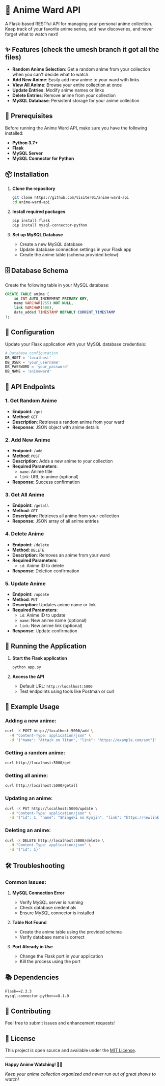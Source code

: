 # 🎌 Anime Ward API

A Flask-based RESTful API for managing your personal anime collection. Keep track of your favorite anime series, add new discoveries, and never forget what to watch next!

## ✨ Features  (check the umesh branch it got all the files)

- **Random Anime Selection**: Get a random anime from your collection when you can't decide what to watch
- **Add New Anime**: Easily add new anime to your ward with links
- **View All Anime**: Browse your entire collection at once
- **Update Entries**: Modify anime names or links
- **Delete Entries**: Remove anime from your collection
- **MySQL Database**: Persistent storage for your anime collection

## 🚀 Prerequisites

Before running the Anime Ward API, make sure you have the following installed:

- **Python 3.7+**
- **Flask**
- **MySQL Server**
- **MySQL Connector for Python**

## 📦 Installation

1. **Clone the repository**
   ```bash
   git clone https://github.com/Visiter01/anime-ward-api
   cd anime-ward-api
   ```

2. **Install required packages**
   ```bash
   pip install flask
   pip install mysql-connector-python
   ```

3. **Set up MySQL Database**
   - Create a new MySQL database
   - Update database connection settings in your Flask app
   - Create the anime table (schema provided below)

## 🗄️ Database Schema

Create the following table in your MySQL database:

```sql
CREATE TABLE anime (
    id INT AUTO_INCREMENT PRIMARY KEY,
    name VARCHAR(255) NOT NULL,
    link VARCHAR(500),
    date_added TIMESTAMP DEFAULT CURRENT_TIMESTAMP
);
```

## 🔧 Configuration

Update your Flask application with your MySQL database credentials:

```python
# Database configuration
DB_HOST = 'localhost'
DB_USER = 'your_username'
DB_PASSWORD = 'your_password'
DB_NAME = 'animeward'
```

## 🎯 API Endpoints

### 1. Get Random Anime
- **Endpoint**: `/get`
- **Method**: `GET`
- **Description**: Retrieves a random anime from your ward
- **Response**: JSON object with anime details

### 2. Add New Anime
- **Endpoint**: `/add`
- **Method**: `POST`
- **Description**: Adds a new anime to your collection
- **Required Parameters**:
  - `name`: Anime title
  - `link`: URL to anime (optional)
- **Response**: Success confirmation

### 3. Get All Anime
- **Endpoint**: `/getall`
- **Method**: `GET`
- **Description**: Retrieves all anime from your collection
- **Response**: JSON array of all anime entries

### 4. Delete Anime
- **Endpoint**: `/delete`
- **Method**: `DELETE`
- **Description**: Removes an anime from your ward
- **Required Parameters**:
  - `id`: Anime ID to delete
- **Response**: Deletion confirmation

### 5. Update Anime
- **Endpoint**: `/update`
- **Method**: `PUT`
- **Description**: Updates anime name or link
- **Required Parameters**:
  - `id`: Anime ID to update
  - `name`: New anime name (optional)
  - `link`: New anime link (optional)
- **Response**: Update confirmation

## 🚀 Running the Application

1. **Start the Flask application**
   ```bash
   python app.py
   ```

2. **Access the API**
   - Default URL: `http://localhost:5000`
   - Test endpoints using tools like Postman or curl

## 📝 Example Usage

### Adding a new anime:
```bash
curl -X POST http://localhost:5000/add \
  -H "Content-Type: application/json" \
  -d '{"name": "Attack on Titan", "link": "https://example.com/aot"}'
```

### Getting a random anime:
```bash
curl http://localhost:5000/get
```

### Getting all anime:
```bash
curl http://localhost:5000/getall
```

### Updating an anime:
```bash
curl -X PUT http://localhost:5000/update \
  -H "Content-Type: application/json" \
  -d '{"id": 1, "name": "Shingeki no Kyojin", "link": "https://newlink.com"}'
```

### Deleting an anime:
```bash
curl -X DELETE http://localhost:5000/delete \
  -H "Content-Type: application/json" \
  -d '{"id": 1}'
```

## 🛠️ Troubleshooting

### Common Issues:

1. **MySQL Connection Error**
   - Verify MySQL server is running
   - Check database credentials
   - Ensure MySQL connector is installed

2. **Table Not Found**
   - Create the anime table using the provided schema
   - Verify database name is correct

3. **Port Already in Use**
   - Change the Flask port in your application
   - Kill the process using the port

## 📚 Dependencies

```txt
Flask==2.3.3
mysql-connector-python==8.1.0
```

## 🤝 Contributing

Feel free to submit issues and enhancement requests!

## 📄 License

This project is open source and available under the [MIT License](LICENSE).

---

**Happy Anime Watching! 🎌✨**

*Keep your anime collection organized and never run out of great shows to watch!*

